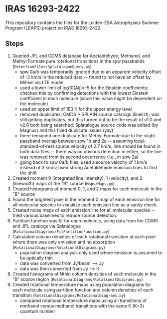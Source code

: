 # IRAS 16293-2422

This repository contains the files for the Leiden-ESA Astrophysics Summer Program (LEAPS) project on IRAS 16293-2422.

## Steps

1. Queried JPL and CDMS database for Acetaldehyde, Methanol, and Methyl Formate pure rotational transitions in the spw passbands (`DetectionFiles/SplatalogueQuery.py`)
	- spw 0a/b was temporarily ignored due to an apparent velocity offset of -2 km/s in the reduced data -- found to not have an offset by Mihkel via LTE model
    - used a lower limit of log10(Aij)=-5 for the Einstein coefficients; checked this by confirming detections with the lowest Einstein coefficient in each molecule (since this value might be dependent on the molecule)
    - used an upper limit of 1E3 K for the upper energy level
    - removed duplicates; CMDS > SPLAIN source catalogs (linelist); was still getting duplicates, but this turned out to be the result of v1.0 and v2.0 both being searched; Splatalogue source code was edited (by Magnus) and this fixed duplicate issues (yay)
    - there remained one duplicate for Methyl Formate due to the slight passband overlap between spw 1b and 2a -- assuming local-standard-of-rest source velocity of 2.7 km/s, line should be found in both data files -- there was no obvious detection in either, so the line was removed from its second occurrence (i.e., in spw 2a)
    - going back to spw 0a/b files, used a source velocity of 1 km/s instead of 3 km/s; used strong Acetaldehyde emission lines to find the shift
2. Created moment 0 (integrated line intensity), 1 (velocity), and 2 (linewidth) maps of the "B" source (`Maps/Maps.py`)
3. Created histograms of moment 0, 1, and 2 maps for each molecule in the "B" source
4. Found the brightest pixel in the moment 0 map of each emission line for all molecular species to visualize each emission line as a sanity check.
5. Created noise maps of each emission line for all molecular species -- tried various baselines to reduce source detection.
6. Partition function was fit for each molecule, using data from the CDMS and JPL catalogs via Splatalogue (`RotationalDiagrams/FitPartitionFunction.py`)
7. Calculated column densities of each rotational transition at each pixel where there was only emission and no absorption (`RotationalDiagrams/RotationalDiagrams.py`)
	- population diagram analysis only used where emission is assumed to be optically thin
	- data was converted from Jy/beam --> Jy
	- data was then converted from Jy --> K
8. Created histograms of Nthin column densities of each molecule in the "B" source region (`RotationalDiagrams/RotationalDiagrams.py`)
9. Created rotational temperature maps using population diagrams for each molecule using partition function and column densities of each transition (`RotationalDiagrams/RotationalDiagrams.py`)
	- compared rotational temperature maps using all transitions of methanol versus methanol transitions with the same K (K=3) quantum number
